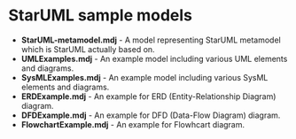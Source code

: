 # StarUML sample models

- **StarUML-metamodel.mdj** - A model representing StarUML metamodel which is StarUML actually based on.
- **UMLExamples.mdj** - An example model including various UML elements and diagrams.
- **SysMLExamples.mdj** - An example model including various SysML elements and diagrams.
- **ERDExample.mdj** - An example for ERD (Entity-Relationship Diagram) diagram.
- **DFDExample.mdj** - An example for DFD (Data-Flow Diagram) diagram.
- **FlowchartExample.mdj** - An example for Flowhcart diagram.
